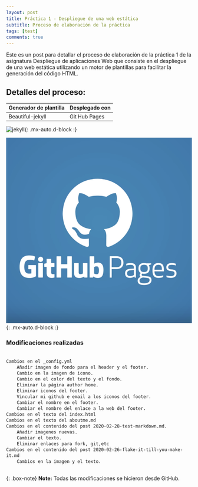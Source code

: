 ```yaml
---
layout: post
title: Práctica 1 - Despliegue de una web estática
subtitle: Proceso de elaboración de la práctica
tags: [test]
comments: true
---
```


Este es un post para detallar el proceso de elaboración de la práctica 1 de la asignatura Despliegue de aplicaciones Web que consiste en el despliegue de una web estática utilizando un motor de plantillas para facilitar la generación del código HTML.


## Detalles del proceso:



| Generador de plantilla | Desplegado con |
| :------ |:--- |
| Beautiful-jekyll | Git Hub Pages | 


![jekyll](https://beautifuljekyll.com/assets/img/avatar-icon.png){: .mx-auto.d-block :}

![git](https://raw.githubusercontent.com/github/explore/80688e429a7d4ef2fca1e82350fe8e3517d3494d/collections/github-pages-examples/github-pages-examples.png){: .mx-auto.d-block :}

### Modificaciones realizadas

~~~

Cambios en el _config.yml
    Añadir imagen de fondo para el header y el footer.
    Cambio en la imagen de icono.
    Cambio en el color del texto y el fondo.
    Eliminar la página author home.
    Eliminar iconos del footer.
    Vincular mi github e email a los iconos del footer.
    Cambiar el nombre en el footer.
    Cambiar el nombre del enlace a la web del footer.
Cambios en el texto del index.html
Cambios en el texto del aboutme.md
Cambios en el contenido del post 2020-02-28-test-markdown.md.
    Añadir imagenes nuevas.
    Cambiar el texto.
    Eliminar enlaces para fork, git,etc
Cambios en el contenido del post 2020-02-26-flake-it-till-you-make-it.md
    Cambios en la imagen y el texto.
    
~~~


{: .box-note}
**Note:** Todas las modificaciones se hicieron desde GitHub.


